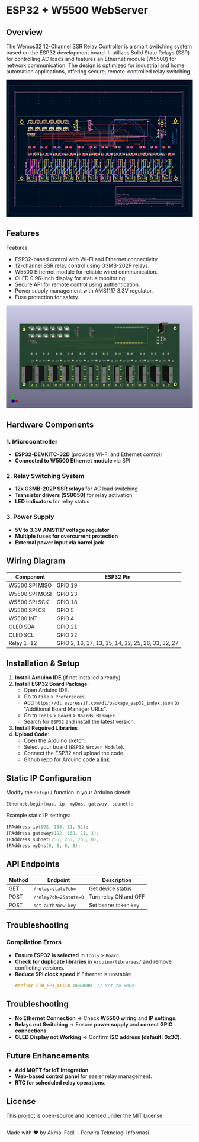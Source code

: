 # ESP32 + W5500 WebServer

## Overview
The Wemos32 12-Channel SSR Relay Controller is a smart switching system based on the ESP32 development board. It utilizes Solid State Relays (SSR) for controlling AC loads and features an Ethernet module (W5500) for network communication. The design is optimized for industrial and home automation applications, offering secure, remote-controlled relay switching.

![alt text](https://github.com/akmalfadli/esp32-12ch-ssr-relay/blob/master/img/Pasted%20image.png?raw=true)

## Features
Features

- ESP32-based control with Wi-Fi and Ethernet connectivity.
- 12-channel SSR relay control using G3MB-202P relays.
- W5500 Ethernet module for reliable wired communication.
- OLED 0.96-inch display for status monitoring.
- Secure API for remote control using authentication.
- Power supply management with AMS1117 3.3V regulator.
- Fuse protection for safety.


![alt text](https://github.com/akmalfadli/esp32-12ch-ssr-relay/blob/master/img/esp32-12ch-ssr-relay.png?raw=true)

## Hardware Components
### 1. **Microcontroller**
- **ESP32-DEVKITC-32D** (provides Wi-Fi and Ethernet control)
- **Connected to W5500 Ethernet module** via SPI

### 2. **Relay Switching System**
- **12x G3MB-202P SSR relays** for AC load switching
- **Transistor drivers (SS8050)** for relay activation
- **LED indicators** for relay status

### 3. **Power Supply**
- **5V to 3.3V AMS1117 voltage regulator**
- **Multiple fuses for overcurrent protection**
- **External power input via barrel jack**

## Wiring Diagram
| Component | ESP32 Pin |
|-----------|----------|
| W5500 SPI MISO | GPIO 19 |
| W5500 SPI MOSI | GPIO 23 |
| W5500 SPI SCK  | GPIO 18 |
| W5500 SPI CS   | GPIO 5  |
| W5500 INT      | GPIO 4  |
| OLED SDA       | GPIO 21 |
| OLED SCL       | GPIO 22 |
| Relay 1-12     | GPIO 2, 16, 17, 13, 15, 14, 12, 25, 26, 33, 32, 27 |


## Installation & Setup
1. **Install Arduino IDE** (if not installed already).
2. **Install ESP32 Board Package**:
   - Open Arduino IDE.
   - Go to `File` > `Preferences`.
   - Add `https://dl.espressif.com/dl/package_esp32_index.json` to "Additional Board Manager URLs".
   - Go to `Tools` > `Board` > `Boards Manager`.
   - Search for `ESP32` and install the latest version.
3. **Install Required Libraries**
4. **Upload Code**:
   - Open the Arduino sketch.
   - Select your board (`ESP32 Wrover Module`).
   - Connect the ESP32 and upload the code.
   - Github repo for Arduino code [a link](https://github.com/user/repo/blob/branch/other_file.md)

## Static IP Configuration
Modify the `setup()` function in your Arduino sketch:
```cpp
Ethernet.begin(mac, ip, myDns, gateway, subnet);
```
Example static IP settings:
```cpp
IPAddress ip(192, 168, 11, 51);
IPAddress gateway(192, 168, 11, 1);
IPAddress subnet(255, 255, 255, 0);
IPAddress myDns(8, 8, 8, 8);
```

## API Endpoints
| Method | Endpoint        | Description          |
|--------|----------------|----------------------|
| GET    | `/relay-state?ch=`      | Get device status   |
| POST   | `/relay?ch=2&state=0`    | Turn relay ON and OFF      |
| POST   | `set-auth?new-key`   |Set bearer token key     |

## Troubleshooting
### Compilation Errors
- **Ensure ESP32 is selected** in `Tools` > `Board`.
- **Check for duplicate libraries** in `Arduino/libraries/` and remove conflicting versions.
- **Reduce SPI clock speed** if Ethernet is unstable:
  ```cpp
  #define ETH_SPI_CLOCK 8000000  // Set to 8MHz
  ```

## Troubleshooting
- **No Ethernet Connection** → Check **W5500 wiring** and **IP settings**.
- **Relays not Switching** → Ensure **power supply** and **correct GPIO connections**.
- **OLED Display not Working** → Confirm **I2C address (default: 0x3C)**.

## Future Enhancements
- **Add MQTT for IoT integration**.
- **Web-based control panel** for easier relay management.
- **RTC for scheduled relay operations**.

## License
This project is open-source and licensed under the MIT License.

---
Made with ❤️ by Akmal Fadli - Perwira Teknologi Informasi

